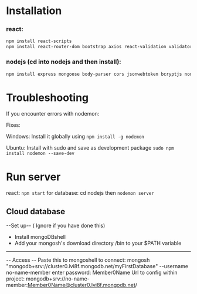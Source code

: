 # Installation

### react:
```sh
npm install react-scripts
npm install react-router-dom bootstrap axios react-validation validator react-images-uploading
```

### nodejs (cd into nodejs and then install):
```sh
npm install express mongoose body-parser cors jsonwebtoken bcryptjs nodemon multer express-rate-limit express-validator toobusy-js
```

# Troubleshooting
If you encounter errors with nodemon:

Fixes:

Windows: Install it globally using `npm install -g nodemon`

Ubuntu: Install with sudo and save as development package `sudo npm install nodemon --save-dev`

# Run server
react: `npm start`
for database: cd nodejs then `nodemon server`

## Cloud database
--Set up-- ( Ignore if you have done this)
* Install mongoDBshell
* Add your mongosh's download directory /bin to your $PATH variable
-----------------------------------------------------------------
-- Access --
Paste this to mongoshell to connect: mongosh "mongodb+srv://cluster0.lvi8f.mongodb.net/myFirstDatabase" --username no-name-member 
enter password: Member0Name
Url to config within project: mongodb+srv://no-name-member:Member0Name@cluster0.lvi8f.mongodb.net/<OurDatabaseName>

